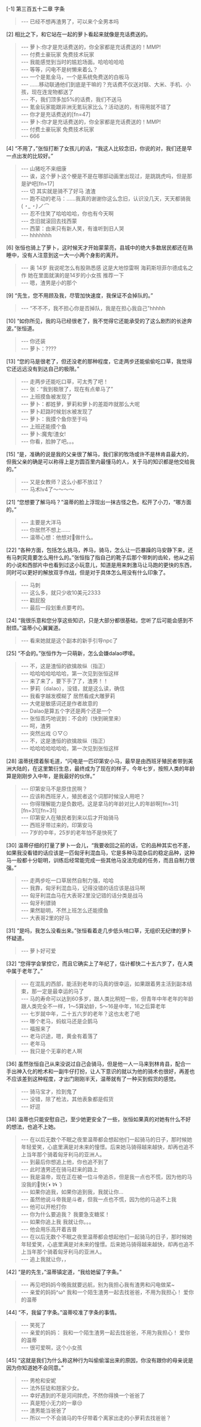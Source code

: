 
[-1] 第三百五十二章 字条
>--- 已经不想再渣男了，可以来个全男本吗<br>

[2] 相比之下，和它站在一起的萝卜看起来就像是充话费送的。
>--- 萝卜:你才是充话费送的，你全家都是充话费送的！MMP!<br>
>--- 付费土豪玩家
免费技术玩家<br>
>--- 我能感觉到当时的尴尬场面。哈哈哈哈哈<br>
>--- 等等，闪电不是树懒来着么？<br>
>--- 一个是氪金马，一个是系统免费送的白板马<br>
>--- ……移动联通他们到底是干嘛的？充话费不仅送对联、大米、手机、小孩，现在连宠物都送了<br>
>--- 不，我们顶多加5%的话费，我们不送马<br>
>--- 氪金玩家能跟非洲无氪玩家比么？活动送的，有得用就不错了<br>
>--- 你才是充话费送的[fn=47]<br>
>--- 萝卜:你才是充话费送的，你全家都是充话费送的！MMP!<br>
>--- 付费土豪玩家
免费技术玩家<br>
>--- 666<br>

[4] “不用了，”张恒打断了女孩儿的话，“我这人比较念旧，你说的对，我们还是早一点出发的比较好。”
>--- 山猪吃不来细康<br>
>--- 诶，这个萝卜这个梗是不是在哪部动画里出现过，是跳跳虎吗，但是那是驴吧[fn=17]<br>
>--- 切 其实就是骑不了好马 渣渣<br>
>--- 跑不动的老马：……我真的谢谢你这么念旧，认识没几天，天天都骑我(*・_・)ノ⌒*<br>
>--- 忍不住笑了哈哈哈哈，你也有今天啊<br>
>--- 念旧就滚回去找西蒙<br>
>--- 西蒙：由来只有新人笑，有谁听到旧人哭<br>
>--- hhhhhhh<br>

[6] 张恒也骑上了萝卜，这时候天才开始蒙蒙亮，县城中的绝大多数居民都还在熟睡中，没有人注意到这一大一小两个身影的离开。
>--- 奥 14岁 我说呢怎么有股熟悉感 这是大地惊雷啊 海莉斯坦菲尔德成名之作 她在里面就演的是14岁的小女孩 推荐一下<br>
>--- 嗯，渣男是小的那个<br>

[9] “先生，您不用顾及我，尽管加快速度，我保证不会掉队的。”
>--- “不不不，我不担心你是否掉队，我是在担心我自己"hhhhh<br>

[10] “如你所见，我的马已经很老了，我不觉得它还能承受的了这么剧烈的长途奔波。”张恒道。
>--- 你还装<br>
>--- 萝卜：????<br>

[13] “您的马是很老了，但还没老的那种程度，它走两步还能偷偷吃口草，我觉得它还远远没有到达自己的极限。”
>--- 走两步还能吃口草，可太秀了吧！<br>
>--- 张：“我到极限了，现在有点晕马了”<br>
>--- 上班摸鱼被发现了<br>
>--- 萝卜：都姓萝，萝莉和萝卜的差距咋就那么大呢<br>
>--- 萝卜赶路时候划水被发现了<br>
>--- 萝卜：我摸个鱼你至于吗<br>
>--- 上班还能摸个鱼<br>
>--- 萝卜:魔鬼!渣女!<br>
>--- 你看，脸肿了吧。。。<br>

[15] “是，准确的说是我的父亲很了解马，我们家的牧场或许不是林肯县最大的，但我父亲的确是可以称得上是方圆百里内最懂马的人，关于马的知识都是他交给我的。”
>--- 又是女教师？这么小都不放过？<br>
>--- 马术lv4了～～～～<br>

[21] “您想要了解马吗？”温蒂的脸上浮现出一抹古怪之色，松开了小刀，“哪方面的。”
>--- 主要是大洋马<br>
>--- 你居然不想上……<br>
>--- 温蒂心想：他想对🐴做什么。<br>

[22] “各种方面，包括怎么挑马，养马，骑马，怎么让一匹暴躁的马安静下来，还有马刺究竟要怎么用什么的。”张恒指了指自己的靴子后那个带刺的齿轮，他从之前的小说和西部片中也看到过这小玩意儿，知道是用来刺激马让马跑的更快的东西，同时可以更好的解放双手作战，但是对于具体怎么用没有什么印象了。
>--- 马刺<br>
>--- 这么多，就只少收10美元2333<br>
>--- 戳屁股<br>
>--- 最后一段划重点要考的。<br>

[24] “我很乐意和您分享这些知识，只是大部分都很基础，您听了后可能会感到不耐烦。”温蒂小心翼翼道。
>--- 看来她就是这个副本的新手引导npc了<br>

[25] “不会的。”张恒作为一只萌新，怎么会嫌dalao啰嗦。
>--- 不，这是渣恒的欲擒故纵（指正）<br>
>--- 哈哈哈哈哈哈哈，第一次见到张恒这样<br>
>--- 来了来了，要下手了了，渣男！！<br>
>--- 萝莉（dalao），没错，就是这么读，确信<br>
>--- 我看字越发模糊了 居然看成大雕萝莉<br>
>--- 大佬是敏感词还是作者故意的<br>
>--- Dalao是算五个字还是两个还是一个<br>
>--- 张恒乖巧地说到：不会的（快到碗里来）<br>
>--- 呵，渣男<br>
>--- 突然出戏 ⊙▽⊙<br>
>--- 不，这是渣恒的欲擒故纵（指正）<br>
>--- 哈哈哈哈哈哈哈，第一次见到张恒这样<br>

[28] 温蒂抚摸着鬃毛道，“闪电是一匹印第安小马，最早是由西班牙殖民者带到美洲大陆的，在这里繁衍生息，最终成为了现在的样子，今年七岁，按照人类的年龄算是刚刚步入中年，是我最好的伙伴。”
>--- 印第安马不是原住民啊？<br>
>--- 应该称西班牙人，殖民者这个词那时候没人用吧？<br>
>--- 你得理解能力是负数吧。这是拿马的年龄对比人的年龄啊[fn=31][fn=31][fn=31]<br>
>--- 印第安人在殖民者到来以后才开始骑马<br>
>--- 西班牙带过来的，印第安马<br>
>--- 7岁的中年，25岁的老年怕不是快死了<br>

[30] 温蒂仔细的打量了萝卜一会儿，“我要收回之前的话，它的品种其实也不差，如果我没看错的话应该是一匹匈牙利混血马，它是多种马混杂后的稳定品种，这种马一般都十分聪明，训练后经常能完成一些其他马没法完成的任务，而且自制力很强。”
>--- 走两步吃一口草居然自制力强，哈哈<br>
>--- 我靠，匈牙利混血马，记得没错的话应该是战马啊<br>
>--- 匈牙利混血马在大表哥2里没记错的话分类是战马<br>
>--- 匈牙利骠骑<br>
>--- 果然聪明，不然上班怎么还能摸鱼<br>
>--- 大表哥2里的好马<br>

[31] “是吗，我怎么没看出来。”张恒看着走几步低头啃口草，无组织无纪律的萝卜怀疑道。
>--- 萝卜好可爱<br>

[32] “您得学会掌控它，而且它确实上了年纪了，估计都快二十五六岁了，在人类中属于老年了。”
>--- 在混乱的西部，能活到老年的马真的很幸运，如果跟着男主活到副本结束，那一定是最幸运的马了<br>
>--- 马的寿命可以达到60多岁，跟人类比稍短一些，但青年中年老年的年龄跟人类完全不一样，1～5算幼龄，5～16是中年，16之后算老年<br>
>--- 七岁就中年，二十五六岁的老年？这也太老了吧<br>
>--- 哪个老马，蚂蚁马还是企鹅马<br>
>--- 福报来了<br>
>--- 老马识途，嗯，黄金有着落了<br>
>--- 老年马<br>
>--- 我只是个无辜的老人啊<br>

[36] 虽然张恒自己从来没说过自己会骑马，但是他一人一马来到林肯县，配合一手出神入化的枪术和一副牛仔打扮，让人下意识的就以为他的骑术也很好，再差也不应该差到这种程度，才出门刚刚半天，温蒂就有了一种买到假货的感觉。
>--- 骑马宝才，捡到鬼了<br>
>--- 没错，除了枪法，其他表象都是假货<br>
>--- 好逗<br>

[38] 温蒂也只能安慰自己，至少她更安全了一些，张恒如果真的对她有什么不好的想法，也追不上她。
>--- 在以后无数个不眠之夜里温蒂都会想起他们一起骑马的日子，那时候她年轻爱笑，心底里满是对未来的憧憬。后来她马骑得越来越快，却再也追不上当年那个骑着匈牙利马的亚洲人。<br>
>--- 到最后你想追上他，你也追不到了<br>
>--- 此时渣男还在骑马赶来的路上<br>
>--- 我是温帝，现在正在被一位斗帝追杀，但是我一点也不慌，因为他的马没我的🐎快(*´◐∀◐`*)<br>
>--- 如果你追我，如果你追到我，我就让你…<br>
>--- 虽然他说斗帝我是斗者，但我一点也不慌，因为他的马追不上我<br>
>--- 他可以开枪打你<br>
>--- 你为什么要追我？
我要急支糖浆！<br>
>--- 如果你追上我 我就让你。。。<br>
>--- 他会用乐高开着吉普<br>
>--- 在以后无数个不眠之夜里温蒂都会想起他们一起骑马的日子，那时候她年轻爱笑，心底里满是对未来的憧憬。后来她马骑得越来越快，却再也追不上当年那个骑着匈牙利马的亚洲人。<br>
>--- 追上我就让你，，<br>

[42] “是的先生，”温蒂镇定道，“我给她留了字条。”
>--- 再见吧妈妈今晚我就要远航，别为我担心我有渣男和闪电做桨~<br>
>--- 亲爱的妈妈^ω^
    我和一个陌生渣男一起去找爸爸，不用为我担心！
爱你的温蒂<br>

[44] “不，我留了字条。”温蒂咬准了字条的事情。
>--- 笑死了<br>
>--- 亲爱的妈妈：
我和一个陌生渣男一起去找爸爸，不用为我担心！
爱你的温蒂<br>
>--- 很可爱啊，这个小女孩<br>

[45] “这就是我们为什么称这种行为叫偷偷溜出来的原因，你没有跟你的母亲说是因为你知道她不会同意。”
>--- 男枪和安妮<br>
>--- 法外狂徒和翘家少女。<br>
>--- 幸好遇到的不是河间胖虎，不然你得换一个爸爸了<br>
>--- 真是短小无力的一章😒<br>
>--- 渣男能当爸爸了<br>
>--- 所以一个不会骑马的牛仔带着个离家出走的小萝莉去找爸爸？<br>
